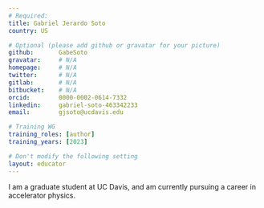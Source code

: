 ```yaml
---
# Required:
title: Gabriel Jerardo Soto
country: US

# Optional (please add github or gravatar for your picture)
github:       GabeSoto
gravatar:     # N/A
homepage:     # N/A
twitter:      # N/A
gitlab:       # N/A
bitbucket:    # N/A
orcid:        0000-0002-0614-7332
linkedin:     gabriel-soto-463342233
email:        gjsoto@ucdavis.edu

# Training WG
training_roles: [author]
training_years: [2023]

# Don't modify the following setting
layout: educator
---
```


I am a graduate student at UC Davis, and am currently pursuing a career in accelerator physics.
